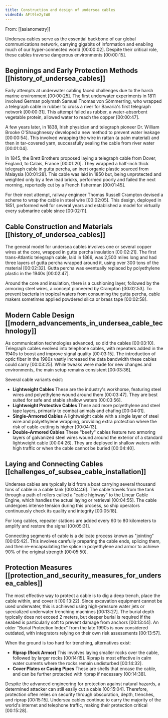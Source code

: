 ```yaml
---
title: Construction and design of undersea cables
videoId: AFt9le2ytW0
---
```


From: [[asianometry]] <br/> 

Undersea cables serve as the essential backbone of our global communications network, carrying gigabits of information and enabling much of our hyper-connected world <a class="yt-timestamp" data-t="00:00:02">[00:00:02]</a>. Despite their critical role, these cables traverse dangerous environments <a class="yt-timestamp" data-t="00:00:15">[00:00:15]</a>.

## Beginnings and Early Protection Methods [[history_of_undersea_cables]]

Early attempts at underwater cabling faced challenges due to the harsh marine environment <a class="yt-timestamp" data-t="00:00:25">[00:00:25]</a>. The first underwater experiments in 1811 involved German polymath Samuel Thomas von Sömmerring, who wrapped a telegraph cable in rubber to cross a river for Bavaria's first telegraph network <a class="yt-timestamp" data-t="00:00:31">[00:00:31]</a>. This attempt failed as rubber, a water-absorbent vegetable protein, allowed water to reach the copper <a class="yt-timestamp" data-t="00:00:47">[00:00:47]</a>.

A few years later, in 1838, Irish physician and telegraph pioneer Dr. William Brooke O'Shaughnessy developed a new method to prevent water leakage <a class="yt-timestamp" data-t="00:00:54">[00:00:54]</a>. This involved wrapping the wire in rattan (a palm material) and then in tar-covered yarn, successfully sealing the cable from river water <a class="yt-timestamp" data-t="00:01:04">[00:01:04]</a>.

In 1845, the Brett Brothers proposed laying a telegraph cable from Dover, England, to Calais, France <a class="yt-timestamp" data-t="00:01:20">[00:01:20]</a>. They wrapped a half-inch thick telegraph cable in gutta percha, an inert organic plastic sourced from Malaysia <a class="yt-timestamp" data-t="00:01:28">[00:01:28]</a>. This cable was laid in 1850 but, being unprotected and weighted only by a few lead bricks, performed poorly and failed the next morning, reportedly cut by a French fisherman <a class="yt-timestamp" data-t="00:01:45">[00:01:45]</a>.

For their next attempt, railway engineer Thomas Russell Crampton devised a scheme to wrap the cable in steel wire <a class="yt-timestamp" data-t="00:02:05">[00:02:05]</a>. This design, deployed in 1851, performed well for several years and established a model for virtually every submarine cable since <a class="yt-timestamp" data-t="00:02:11">[00:02:11]</a>.

## Cable Construction and Materials [[history_of_undersea_cables]]

The general model for undersea cables involves one or several copper wires at the core, wrapped in gutta percha insulation <a class="yt-timestamp" data-t="00:02:21">[00:02:21]</a>. The first trans-Atlantic telegraph cable, laid in 1866, was 2,500 miles long and had three layers of gutta percha wrapped around it, using over 300 tons of the material <a class="yt-timestamp" data-t="00:02:32">[00:02:32]</a>. Gutta percha was eventually replaced by polyethylene plastic in the 1940s <a class="yt-timestamp" data-t="00:02:47">[00:02:47]</a>.

Around the core and insulation, there is a cushioning layer, followed by the armoring steel wires, a concept pioneered by Crampton <a class="yt-timestamp" data-t="00:02:53">[00:02:53]</a>. To prevent bacteria in tropical waters from consuming the gutta percha, cable makers sometimes applied powdered silica or brass tape <a class="yt-timestamp" data-t="00:02:58">[00:02:58]</a>.

## Modern Cable Design [[modern_advancements_in_undersea_cable_technology]]

As communication technologies advanced, so did the cables <a class="yt-timestamp" data-t="00:03:10">[00:03:10]</a>. Telegraph cables evolved into telephone cables, with repeaters added in the 1940s to boost and improve signal quality <a class="yt-timestamp" data-t="00:03:15">[00:03:15]</a>. The introduction of optic fiber in the 1980s vastly increased the data bandwidth these cables could carry <a class="yt-timestamp" data-t="00:03:25">[00:03:25]</a>. While tweaks were made for new changes and environments, the main setup remains consistent <a class="yt-timestamp" data-t="00:03:36">[00:03:36]</a>.

Several cable variants exist:
*   **Lightweight Cables** These are the industry's workhorse, featuring steel wires and polyethylene wound around them <a class="yt-timestamp" data-t="00:03:47">[00:03:47]</a>. They are best suited for safe and stable shallow waters <a class="yt-timestamp" data-t="00:03:56">[00:03:56]</a>.
*   **Lightweight Protective Cables** These add more polyethylene and steel tape layers, primarily to combat animals and chafing <a class="yt-timestamp" data-t="00:04:01">[00:04:01]</a>.
*   **Single-Armored Cables** A lightweight cable with a single layer of steel wire and polyethylene wrapping, providing extra protection where the risk of cable-cutting is higher <a class="yt-timestamp" data-t="00:04:13">[00:04:13]</a>.
*   **Double-Armored Cables** These "beefy" cables feature two armoring layers of galvanized steel wires wound around the exterior of a standard lightweight cable <a class="yt-timestamp" data-t="00:04:26">[00:04:26]</a>. They are deployed in shallow waters with high traffic or when the cable cannot be buried <a class="yt-timestamp" data-t="00:04:40">[00:04:40]</a>.

## Laying and Connecting Cables [[challenges_of_subsea_cable_installation]]

Undersea cables are typically laid from a boat carrying several thousand tons of cable in a cable tank <a class="yt-timestamp" data-t="00:04:46">[00:04:46]</a>. The cable travels from the tank through a path of rollers called a "cable highway" to the Linear Cable Engine, which handles the actual laying or retrieval <a class="yt-timestamp" data-t="00:04:55">[00:04:55]</a>. The cable undergoes intense tension during this process, so ship operators continuously check its quality and integrity <a class="yt-timestamp" data-t="00:05:18">[00:05:18]</a>.

For long cables, repeater stations are added every 60 to 80 kilometers to amplify and restore the signal <a class="yt-timestamp" data-t="00:05:31">[00:05:31]</a>.

Connecting segments of cable is a delicate process known as "jointing" <a class="yt-timestamp" data-t="00:05:42">[00:05:42]</a>. This involves carefully preparing the cable ends, splicing them, and then re-encapsulating the splice in polyethylene and armor to achieve 90% of the original strength <a class="yt-timestamp" data-t="00:05:50">[00:05:50]</a>.

## Protection Measures [[protection_and_security_measures_for_undersea_cables]]

The most effective way to protect a cable is to dig a deep trench, place the cable within, and cover it <a class="yt-timestamp" data-t="00:13:22">[00:13:22]</a>. Since excavation equipment cannot be used underwater, this is achieved using high-pressure water jets or specialized underwater trenching machines <a class="yt-timestamp" data-t="00:13:27">[00:13:27]</a>. The burial depth typically does not exceed 2 meters, but deeper burial is required if the seabed is particularly soft to prevent damage from anchors <a class="yt-timestamp" data-t="00:13:44">[00:13:44]</a>. An older "Burial Protection Index" from the late 1990s is now considered outdated, with integrators relying on their own risk assessments <a class="yt-timestamp" data-t="00:13:57">[00:13:57]</a>.

When the ground is too hard for trenching, alternatives exist:
*   **Riprap (Rock Armor)** This involves laying smaller rocks over the cable, followed by larger rocks <a class="yt-timestamp" data-t="00:14:15">[00:14:15]</a>. Riprap is most effective in calm water currents where the rocks remain undisturbed <a class="yt-timestamp" data-t="00:14:32">[00:14:32]</a>.
*   **Cover Plates or Casing Pipes** These are shells that encase the cable, and can be further protected with riprap if necessary <a class="yt-timestamp" data-t="00:14:38">[00:14:38]</a>.

Despite the advanced engineering for protection against natural hazards, a determined attacker can still easily cut a cable <a class="yt-timestamp" data-t="00:15:04">[00:15:04]</a>. Therefore, protection often relies on security through obscuration, depth, trenches, and riprap <a class="yt-timestamp" data-t="00:15:15">[00:15:15]</a>. Undersea cables continue to carry the majority of the world's internet and telephone traffic, making their protection critical <a class="yt-timestamp" data-t="00:15:28">[00:15:28]</a>.